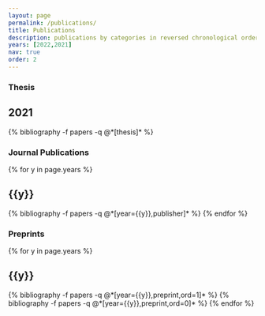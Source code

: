 ```yaml
---
layout: page
permalink: /publications/
title: Publications
description: publications by categories in reversed chronological order. generated by jekyll-scholar.
years: [2022,2021]
nav: true
order: 2
---
```



<div class="publications">
<h3>Thesis</h3>
<h2 class="year">2021</h2>
  {% bibliography -f papers -q @*[thesis]* %}
</div>

<div class="publications">
<h3>Journal Publications</h3>
{% for y in page.years %}
  <h2 class="year">{{y}}</h2>
  {% bibliography -f papers -q @*[year={{y}},publisher]* %}
{% endfor %}

</div>

<div class="publications">
<h3>Preprints</h3>
{% for y in page.years %}
  <h2 class="year">{{y}}</h2>
  {% bibliography -f papers -q @*[year={{y}},preprint,ord=1]* %}
  {% bibliography -f papers -q @*[year={{y}},preprint,ord=0]* %}
{% endfor %}

</div>
